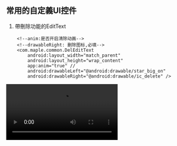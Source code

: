 ## 常用的自定義UI控件

1. 帶刪除功能的EditText
    
```
    <!--anim:是否开启清除动画-->
    <!--drawableRight: 删除图标,必填-->
    <com.maple.common.DelEditText
        android:layout_width="match_parent"
        android:layout_height="wrap_content"
        app:anim="true" //
        android:drawableLeft="@android:drawable/star_big_on"
        android:drawableRight="@android:drawable/ic_delete" />
```
![](./screenshot/delEditText.webm)